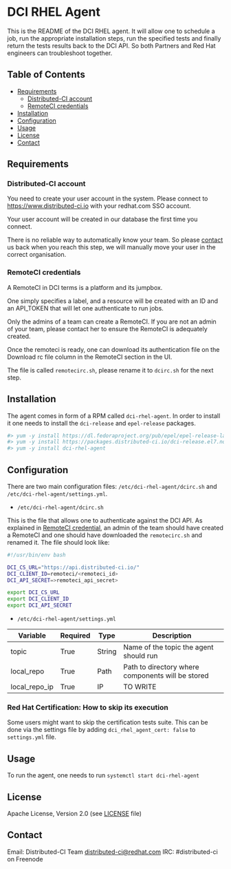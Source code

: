 # DCI RHEL Agent

This is the README of the DCI RHEL agent. It will allow one to schedule a job,
run the appropriate installation steps, run the specified tests and finally
return the tests results back to the DCI API. So both Partners and Red Hat
engineers can troubleshoot together.

## Table of Contents

- [Requirements](#requirements)
  * [Distributed-CI account](#distributed-ci-account)
  * [RemoteCI credentials](#remoteci-credentials)
- [Installation](#installation)
- [Configuration](#configuration)
- [Usage](#usage)
- [License](#license)
- [Contact](#contact)

## Requirements

### Distributed-CI account

You need to create your user account in the system. Please connect to
https://www.distributed-ci.io with your redhat.com SSO account.

Your user account will be created in our database the first time you connect.

There is no reliable way to automatically know your team. So please
[contact](#contact) us back when you reach this step, we will manually move
your user in the correct organisation.

### RemoteCI credentials

A RemoteCI in DCI terms is a platform and its jumpbox.

One simply specifies a label, and a resource will be created with an ID and an
API_TOKEN that will let one authenticate to run jobs.

Only the admins of a team can create a RemoteCI. If you are not an admin of
your team, please contact her to ensure the RemoteCI is adequately created.

Once the remoteci is ready, one can download its authentication file on the
Download rc file column in the RemoteCI section in the UI.

The file is called `remotecirc.sh`, please rename it to `dcirc.sh` for the
next step.

## Installation

The agent comes in form of a RPM called `dci-rhel-agent`. In order to install
it one needs to install the `dci-release` and `epel-release` packages.

```bash
#> yum -y install https://dl.fedoraproject.org/pub/epel/epel-release-latest-7.noarch.rpm
#> yum -y install https://packages.distributed-ci.io/dci-release.el7.noarch.rpm
#> yum -y install dci-rhel-agent
```

## Configuration

There are two main configuration files: `/etc/dci-rhel-agent/dcirc.sh` and
`/etc/dci-rhel-agent/settings.yml`.


  * `/etc/dci-rhel-agent/dcirc.sh`

This is the file that allows one to authenticate against the DCI API. As
explained in [RemoteCI credential](#remoteci-credentials), an admin of the
team should have created a RemoteCI and one should have downloaded the
`remotecirc.sh` and renamed it. The file should look like:

```bash
#!/usr/bin/env bash

DCI_CS_URL="https://api.distributed-ci.io/"
DCI_CLIENT_ID=remoteci/<remoteci_id>
DCI_API_SECRET=>remoteci_api_secret>

export DCI_CS_URL
export DCI_CLIENT_ID
export DCI_API_SECRET
```


  * `/etc/dci-rhel-agent/settings.yml`

| Variable | Required | Type | Description |
|----------|----------|------|-------------|
| topic | True | String | Name of the topic the agent should run |
| local_repo | True | Path | Path to directory where components will be stored |
| local_repo_ip | True | IP | TO WRITE |


### Red Hat Certification: How to skip its execution

Some users might want to skip the certification tests suite. This can be done via the settings file by adding `dci_rhel_agent_cert: false` to `settings.yml` file.


## Usage

To run the agent, one needs to run `systemctl start dci-rhel-agent`


## License

Apache License, Version 2.0 (see [LICENSE](LICENSE) file)

## Contact

Email: Distributed-CI Team  <distributed-ci@redhat.com>
IRC: #distributed-ci on Freenode
